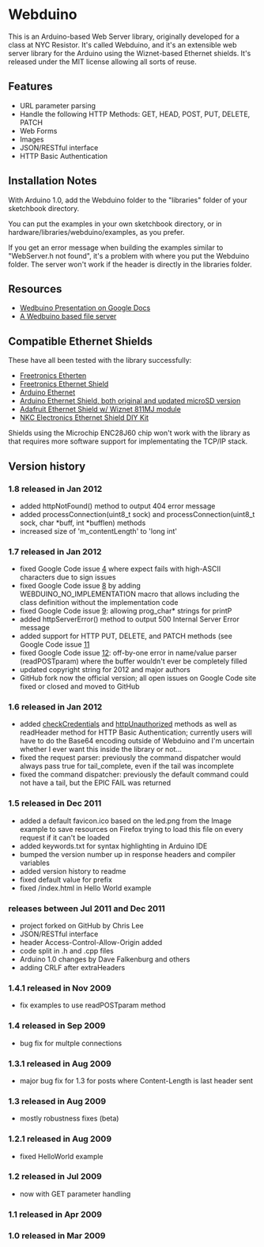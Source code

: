 # Webduino

This is an Arduino-based Web Server library, originally developed for a class at NYC Resistor. It's called Webduino, and it's an extensible web server library for the Arduino using the Wiznet-based Ethernet shields. It's released under the MIT license allowing all sorts of reuse.

## Features

- URL parameter parsing
- Handle the following HTTP Methods: GET, HEAD, POST, PUT, DELETE, PATCH
- Web Forms
- Images
- JSON/RESTful interface
- HTTP Basic Authentication

## Installation Notes

With Arduino 1.0, add the Webduino folder to the "libraries" folder of your sketchbook directory.

You can put the examples in your own sketchbook directory, or in hardware/libraries/webduino/examples, as you prefer.

If you get an error message when building the examples similar to "WebServer.h not found", it's a problem with where you put the Webduino folder. The server won't work if the header is directly in the libraries folder.

## Resources

- [Wedbuino Presentation on Google Docs](http://docs.google.com/present/view?id=dd8gqxt8_5c8w9qfg3)
- [A Wedbuino based file server](http://playground.arduino.cc//Main/WebduinoFileServer)


## Compatible Ethernet Shields

These have all been tested with the library successfully:

- [Freetronics Etherten](http://www.freetronics.com/products/etherten)
- [Freetronics Ethernet Shield](http://www.freetronics.com/products/ethernet-shield-with-poe)
- [Arduino Ethernet](http://arduino.cc/en/Main/ArduinoBoardEthernet)
- [Arduino Ethernet Shield, both original and updated microSD version](http://arduino.cc/en/Main/ArduinoEthernetShield)
- [Adafruit Ethernet Shield w/ Wiznet 811MJ module](http://www.ladyada.net/make/eshield/)
- [NKC Electronics Ethernet Shield DIY Kit](http://store.nkcelectronics.com/nkc-ethernet-shield-diy-kit-without-wiz812mj-mod812.html)

Shields using the Microchip ENC28J60 chip won't work with the library as that requires more software support for implementating
the TCP/IP stack.

## Version history

### 1.8 released in Jan 2012

- added httpNotFound() method to output 404 error message
- added processConnection(uint8_t sock) and processConnection(uint8_t sock, char *buff, int *bufflen) methods
- increased size of 'm_contentLength' to 'long int'

### 1.7 released in Jan 2012

- fixed Google Code issue [4](http://code.google.com/p/webduino/issues/detail?id=4) where expect fails with high-ASCII characters due to sign issues
- fixed Google Code issue [8](http://code.google.com/p/webduino/issues/detail?id=8) by adding WEBDUINO_NO_IMPLEMENTATION macro that allows including the class definition without the implementation code
- fixed Google Code issue [9](http://code.google.com/p/webduino/issues/detail?id=9): allowing prog_char* strings for printP
- added httpServerError() method to output 500 Internal Server Error message
- added support for HTTP PUT, DELETE, and PATCH methods (see Google Code issue [11](http://code.google.com/p/webduino/issues/detail?id=11)
- fixed Google Code issue [12](http://code.google.com/p/webduino/issues/detail?id=12): off-by-one error in name/value parser (readPOSTparam) where the buffer wouldn't ever be completely filled
- updated copyright string for 2012 and major authors
- GitHub fork now the official version; all open issues on Google Code site fixed or closed and moved to GitHub

### 1.6 released in Jan 2012

- added [checkCredentials](http://ten-fingers-and-a-brain.com/arduino-projects/webduino/checkcredentials/) and [httpUnauthorized](http://ten-fingers-and-a-brain.com/arduino-projects/webduino/httpunauthorized/) methods as well as readHeader method for HTTP Basic Authentication; currently users will have to do the Base64 encoding outside of Webduino and I'm uncertain whether I ever want this inside the library or not...
- fixed the request parser: previously the command dispatcher would always pass true for tail_complete, even if the tail was incomplete
- fixed the command dispatcher: previously the default command could not have a tail, but the EPIC FAIL was returned

### 1.5 released in Dec 2011

- added a default favicon.ico based on the led.png from the Image example to save resources on Firefox trying to load this file on every request if it can't be loaded
- added keywords.txt for syntax highlighting in Arduino IDE
- bumped the version number up in response headers and compiler variables
- added version history to readme
- fixed default value for prefix
- fixed /index.html in Hello World example

### releases between Jul 2011 and Dec 2011

- project forked on GitHub by Chris Lee
- JSON/RESTful interface
- header Access-Control-Allow-Origin added
- code split in .h and .cpp files
- Arduino 1.0 changes by Dave Falkenburg and others
- adding CRLF after extraHeaders

### 1.4.1 released in Nov 2009

- fix examples to use readPOSTparam method

### 1.4 released in Sep 2009

- bug fix for multple connections

### 1.3.1 released in Aug 2009

- major bug fix for 1.3 for posts where Content-Length is last header sent

### 1.3 released in Aug 2009

- mostly robustness fixes (beta)

### 1.2.1 released in Aug 2009

- fixed HelloWorld example

### 1.2 released in Jul 2009

- now with GET parameter handling

### 1.1 released in Apr 2009

### 1.0 released in Mar 2009
